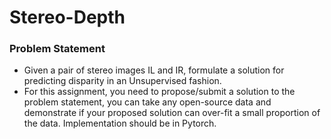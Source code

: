 # Stereo-Depth
### Problem Statement
* Given a pair of stereo images IL and IR, formulate a solution for predicting disparity in an Unsupervised fashion.
* For this assignment, you need to propose/submit a solution to the problem statement, you can take any open-source data and demonstrate if your proposed solution can over-fit a small proportion of the data. Implementation should be in Pytorch.
